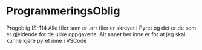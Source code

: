 # ProgrammeringsOblig
 Progoblig IS-114
Alle filer som er .arr filer er skrevet i Pyret og det er de som er gjeldende for de ulike oppgavene. Alt annet her inne er for at jeg skal kunne kjøre pyret inne i VSCode
